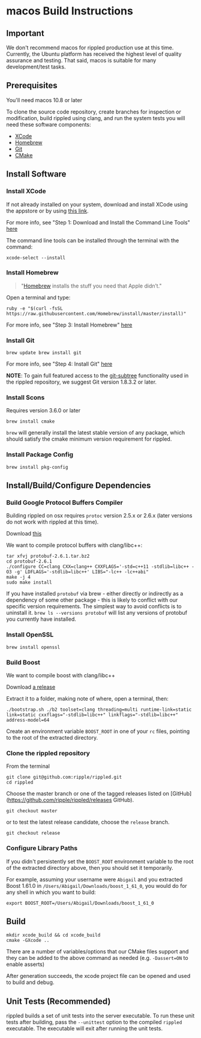 # macos Build Instructions

## Important

We don't recommend macos for rippled production use at this time. Currently, the
Ubuntu platform has received the highest level of quality assurance and
testing. That said, macos is suitable for many development/test tasks.

## Prerequisites

You'll need macos 10.8 or later

To clone the source code repository, create branches for inspection or
modification, build rippled using clang, and run the system tests you will need
these software components:

* [XCode](https://developer.apple.com/xcode/)
* [Homebrew](http://brew.sh/)
* [Git](http://git-scm.com/)
* [CMake](http://cmake.org/)

## Install Software

### Install XCode

If not already installed on your system, download and install XCode using the
appstore or by using [this link](https://developer.apple.com/xcode/).

For more info, see "Step 1: Download and Install the Command Line Tools"
[here](http://www.moncefbelyamani.com/how-to-install-xcode-homebrew-git-rvm-ruby-on-mac)

The command line tools can be installed through the terminal with the command:

```
xcode-select --install
```

### Install Homebrew

> "[Homebrew](http://brew.sh/) installs the stuff you need that Apple didn’t."

Open a terminal and type:

```
ruby -e "$(curl -fsSL https://raw.githubusercontent.com/Homebrew/install/master/install)"
```

For more info, see "Step 3: Install Homebrew"
[here](http://www.moncefbelyamani.com/how-to-install-xcode-homebrew-git-rvm-ruby-on-mac)

### Install Git

```
brew update brew install git
```

For more info, see "Step 4: Install Git"
[here](http://www.moncefbelyamani.com/how-to-install-xcode-homebrew-git-rvm-ruby-on-mac)

**NOTE**: To gain full featured access to the
[git-subtree](http://blogs.atlassian.com/2013/05/alternatives-to-git-submodule-git-subtree/)
functionality used in the rippled repository, we suggest Git version 1.8.3.2 or
later.

### Install Scons

Requires version 3.6.0 or later

```
brew install cmake
```

`brew` will generally install the latest stable version of any package, which
should satisfy the cmake minimum version requirement for rippled.

### Install Package Config

```
brew install pkg-config
```

## Install/Build/Configure Dependencies

### Build Google Protocol Buffers Compiler

Building rippled on osx requires `protoc` version 2.5.x or 2.6.x (later versions
do not work with rippled at this time).

Download [this](https://github.com/google/protobuf/releases/download/v2.6.1/protobuf-2.6.1.tar.bz2)

We want to compile protocol buffers with clang/libc++:

```
tar xfvj protobuf-2.6.1.tar.bz2
cd protobuf-2.6.1
./configure CC=clang CXX=clang++ CXXFLAGS='-std=c++11 -stdlib=libc++ -O3 -g' LDFLAGS='-stdlib=libc++' LIBS="-lc++ -lc++abi"
make -j 4
sudo make install
```

If you have installed `protobuf` via brew - either directly or indirectly as a
dependency of some other package - this is likely to conflict with our specific
version requirements. The simplest way to avoid conflicts is to uninstall it.
`brew ls --versions protobuf` will list any versions of protobuf
you currently have installed.

### Install OpenSSL

```
brew install openssl
```

### Build Boost

We want to compile boost with clang/libc++

Download [a release](https://sourceforge.net/projects/boost/files/boost/1.61.0/boost_1_61_0.tar.bz2)

Extract it to a folder, making note of where, open a terminal, then:

```
./bootstrap.sh ./b2 toolset=clang threading=multi runtime-link=static link=static cxxflags="-stdlib=libc++" linkflags="-stdlib=libc++" address-model=64
```

Create an environment variable `BOOST_ROOT` in one of your `rc` files, pointing
to the root of the extracted directory.

### Clone the rippled repository

From the terminal

```
git clone git@github.com:ripple/rippled.git
cd rippled
```

Choose the master branch or one of the tagged releases listed on
[GitHub](https://github.com/ripple/rippled/releases GitHub).

```
git checkout master
```

or to test the latest release candidate, choose the `release` branch.

```
git checkout release
```

### Configure Library Paths

If you didn't persistently set the `BOOST_ROOT` environment variable to the
root of the extracted directory above, then you should set it temporarily.

For example, assuming your username were `Abigail` and you extracted Boost
1.61.0 in `/Users/Abigail/Downloads/boost_1_61_0`, you would do for any
shell in which you want to build:

```
export BOOST_ROOT=/Users/Abigail/Downloads/boost_1_61_0
```

## Build

```
mkdir xcode_build && cd xcode_build
cmake -GXcode ..
```

There are a number of variables/options that our CMake files support and they
can be added to the above command as needed (e.g. `-Dassert=ON` to enable
asserts)

After generation succeeds, the xcode project file can be opened and used to
build and debug.

## Unit Tests (Recommended)

rippled builds a set of unit tests into the server executable. To run these unit
tests after building, pass the `--unittest` option to the compiled `rippled`
executable. The executable will exit after running the unit tests.


